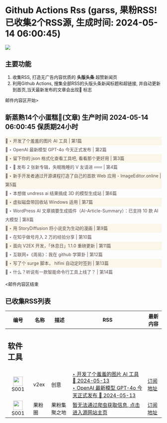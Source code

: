 # Github Actions Rss (garss, 果粉RSS! 已收集2个RSS源, 生成时间: 2024-05-14 06:00:45)

![](https://cdn.jsdelivr.net/gh/xinkeji/garss/_media/ga-rss.png)



## 主要功能
1. 收集RSS, 打造无广告内容优质的 **头版头条** 超赞新闻页
2. 利用Github Actions, 搜集全部RSS的头版头条新闻标题和超链接, 并自动更新到首页,当天最新发布的文章会出现🌈 标志

邮件内容区开始>
<h2>新蒸熟14个小蛋糕🍰(文章) 生产时间 2024-05-14 06:00:45 保质期24小时</h2>

<div style='line-height:3;background-color:#FAF6EA;' ><a href='https://www.v2ex.com/t/1040416#reply10' style="line-height:2;text-decoration:none;display:block;color:#584D49;">🌈 ‣ 开发了个羞羞的图片 AI 工具 | 第1篇</a></div><div style='line-height:3;' ><a href='https://www.v2ex.com/t/1040442#reply0' style="line-height:2;text-decoration:none;display:block;color:#584D49;">🌈 ‣ OpenAI 最新模型 GPT-4o 今天正式发布 | 第2篇</a></div><div style='line-height:3;background-color:#FAF6EA;' ><a href='https://www.v2ex.com/t/1040158#reply92' style="line-height:2;text-decoration:none;display:block;color:#584D49;">🌈 ‣ 留下你的 json 格式化查看工具吧, 看看那个更好用 | 第3篇</a></div><div style='line-height:3;' ><a href='https://www.v2ex.com/t/1040422#reply1' style="line-height:2;text-decoration:none;display:block;color:#584D49;">🌈 ‣ 🎵 发布 2 张新专辑，失眠晚睡的 V 友请进 💤💤 | 第4篇</a></div><div style='line-height:3;background-color:#FAF6EA;' ><a href='https://www.v2ex.com/t/1040428#reply0' style="line-height:2;text-decoration:none;display:block;color:#584D49;">🌈 ‣ 新手开发者通过开源课程打造了自己的首款 Web 应用 - ImageEditor.online | 第5篇</a></div><div style='line-height:3;' ><a href='https://www.v2ex.com/t/1040423#reply0' style="line-height:2;text-decoration:none;display:block;color:#584D49;">🌈 ‣ 本想做 undress ai 结果搞成 3D 的模型生成站 | 第6篇</a></div><div style='line-height:3;background-color:#FAF6EA;' ><a href='https://www.v2ex.com/t/1040412#reply0' style="line-height:2;text-decoration:none;display:block;color:#584D49;">🌈 ‣ 虚拟磁盘带回收站 Windows 适用 | 第7篇</a></div><div style='line-height:3;' ><a href='https://www.v2ex.com/t/1040401#reply0' style="line-height:2;text-decoration:none;display:block;color:#584D49;">🌈 ‣ WordPress AI 文章摘要生成插件（AI-Article-Summary）：已支持 10 款 AI 大模型 | 第8篇</a></div><div style='line-height:3;background-color:#FAF6EA;' ><a href='https://www.v2ex.com/t/1040356#reply5' style="line-height:2;text-decoration:none;display:block;color:#584D49;">🌈 ‣ 用 StoryDiffusion 将小说变为生动的漫画 | 第9篇</a></div><div style='line-height:3;' ><a href='https://www.v2ex.com/t/1040305#reply14' style="line-height:2;text-decoration:none;display:block;color:#584D49;">🌈 ‣ 在知乎做号月入 2 万的经验分享 | 第10篇</a></div><div style='line-height:3;background-color:#FAF6EA;' ><a href='https://www.v2ex.com/t/1040159#reply9' style="line-height:2;text-decoration:none;display:block;color:#584D49;">🌈 ‣ 面向 V2EX 开发，「休息日」1.1.0 重磅更新 | 第11篇</a></div><div style='line-height:3;' ><a href='https://www.v2ex.com/t/1040138#reply11' style="line-height:2;text-decoration:none;display:block;color:#584D49;">🌈 ‣ 互联网+《周易》：我在 github 学算卦 | 第12篇</a></div><div style='line-height:3;background-color:#FAF6EA;' ><a href='https://www.v2ex.com/t/1040243#reply0' style="line-height:2;text-decoration:none;display:block;color:#584D49;">🌈 ‣ 写了个 surge 脚本， hifini 自动定时签到 | 第13篇</a></div><div style='line-height:3;' ><a href='https://www.v2ex.com/t/1040330#reply0' style="line-height:2;text-decoration:none;display:block;color:#584D49;">🌈 ‣ 什么？听说有一款智能命令行工具上线了？ | 第14篇</a></div>

<邮件内容区结束

## 已收集RSS列表

| 编号 | 名称 | 描述 | RSS | 最新内容 |
| --- | --- | --- | --- | --- |
| <h2 id="软件工具">软件工具</h2> |  |   |  |  |
| <div id="S001" style="text-align: center;"><img src="https://cdn.jsdelivr.net/gh/zhaoolee/garss/_media/favicon/S001.png" width="30px" style="width:30px;height: auto;"/><br><span>S001</span></div> | v2ex | 创意 | [‣ 开发了个羞羞的图片 AI 工具 🌈 2024-05-13](https://www.v2ex.com/t/1040416#reply10)<br/>[‣ OpenAI 最新模型 GPT-4o 今天正式发布 🌈 2024-05-13](https://www.v2ex.com/t/1040442#reply0) | [订阅地址](https://www.v2ex.com/feed/tab/creative.xml) |
| <div id="S001" style="text-align: center;"><img src="https://cdn.jsdelivr.net/gh/zhaoolee/garss/_media/favicon/S001.png" width="30px" style="width:30px;height: auto;"/><br><span>S001</span></div> | 果粉圈 | 果粉集聚之地 | [暂无法通过爬虫获取信息, 点击进入源网站主页](https://g0f.cn) | [订阅地址](https://g0f.cn/rss.xml) |



